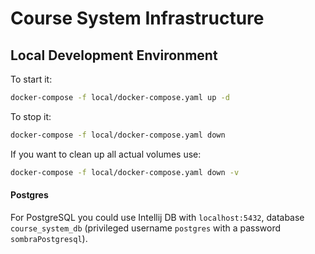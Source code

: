 # Course System Infrastructure

## Local Development Environment

To start it:

```bash
docker-compose -f local/docker-compose.yaml up -d
```

To stop it:

```bash
docker-compose -f local/docker-compose.yaml down
```

If you want to clean up all actual volumes use:

```bash
docker-compose -f local/docker-compose.yaml down -v
```

#### Postgres

For PostgreSQL you could use Intellij DB with `localhost:5432`, database `course_system_db` (privileged username `postgres` with a password `sombraPostgresql`).

